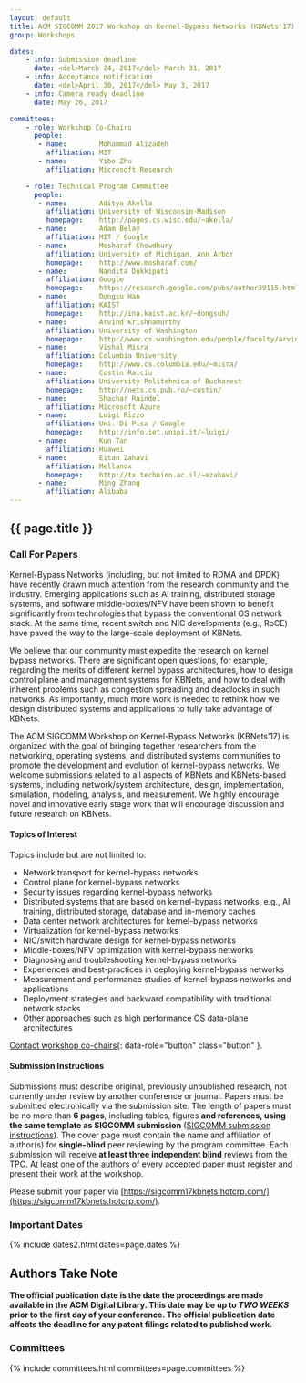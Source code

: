 ```yaml
---
layout: default
title: ACM SIGCOMM 2017 Workshop on Kernel-Bypass Networks (KBNets'17)
group: Workshops

dates:
    - info: Submission deadline
      date: <del>March 24, 2017</del> March 31, 2017
    - info: Acceptance notification
      date: <del>April 30, 2017</del> May 3, 2017
    - info: Camera ready deadline
      date: May 26, 2017

committees:
    - role: Workshop Co-Chairs
      people:
       - name:        Mohammad Alizadeh
         affiliation: MIT
       - name:        Yibo Zhu
         affiliation: Microsoft Research

    - role: Technical Program Committee
      people:
       - name:        Aditya Akella
         affiliation: University of Wisconsin-Madison
         homepage:    http://pages.cs.wisc.edu/~akella/
       - name:        Adam Belay
         affiliation: MIT / Google
       - name:        Mosharaf Chowdhury
         affiliation: University of Michigan, Ann Arbor
         homepage:    http://www.mosharaf.com/
       - name:        Nandita Dukkipati
         affiliation: Google
         homepage:    https://research.google.com/pubs/author39115.html
       - name:        Dongsu Han
         affiliation: KAIST
         homepage:    http://ina.kaist.ac.kr/~dongsuh/
       - name:        Arvind Krishnamurthy
         affiliation: University of Washington
         homepage:    http://www.cs.washington.edu/people/faculty/arvind
       - name:        Vishal Misra
         affiliation: Columbia University
         homepage:    http://www.cs.columbia.edu/~misra/
       - name:        Costin Raiciu
         affiliation: University Politehnica of Bucharest
         homepage:    http://nets.cs.pub.ro/~costin/
       - name:        Shachar Raindel
         affiliation: Microsoft Azure
       - name:        Luigi Rizzo
         affiliation: Uni. Di Pisa / Google
         homepage:    http://info.iet.unipi.it/~luigi/
       - name:        Kun Tan
         affiliation: Huawei
       - name:        Eitan Zahavi
         affiliation: Mellanox
         homepage:    http://tx.technion.ac.il/~ezahavi/
       - name:        Ming Zhang
         affiliation: Alibaba
---
```


## {{ page.title }}

### Call For Papers

Kernel-Bypass Networks (including, but not limited to RDMA and DPDK) have recently drawn much attention from the research community and the industry. Emerging applications such as AI training, distributed storage systems, and software middle-boxes/NFV have been shown to benefit significantly from technologies that bypass the conventional OS network stack. At the same time, recent switch and NIC developments (e.g., RoCE) have paved the way to the large-scale deployment of KBNets.

We believe that our community must expedite the research on kernel bypass networks. There are significant open questions, for example, regarding the merits of different kernel bypass architectures, how to design control plane and management systems for KBNets, and how to deal with inherent problems such as congestion spreading and deadlocks in such networks. As importantly, much more work is needed to rethink how we design distributed systems and applications to fully take advantage of KBNets.

The ACM SIGCOMM Workshop on Kernel-Bypass Networks (KBNets’17) is organized with the goal of bringing together researchers from the networking, operating systems, and distributed systems communities to promote the development and evolution of kernel-bypass networks. We welcome submissions related to all aspects of KBNets and KBNets-based systems, including network/system architecture, design, implementation, simulation, modeling, analysis, and measurement. We highly encourage novel and innovative early stage work that will encourage discussion and future research on KBNets.

#### Topics of Interest

Topics include but are not limited to:

- Network transport for kernel-bypass networks
- Control plane for kernel-bypass networks
- Security issues regarding kernel-bypass networks
- Distributed systems that are based on kernel-bypass networks, e.g., AI training, distributed storage, database and in-memory caches
- Data center network architectures for kernel-bypass networks
- Virtualization for kernel-bypass networks
- NIC/switch hardware design for kernel-bypass networks
- Middle-boxes/NFV optimization with kernel-bypass networks
- Diagnosing and troubleshooting kernel-bypass networks
- Experiences and best-practices in deploying kernel-bypass networks
- Measurement and performance studies of kernel-bypass networks and applications
- Deployment strategies and backward compatibility with traditional network stacks
- Other approaches such as high performance OS data-plane architectures


[Contact workshop co-chairs](mailto:alizadeh@csail.mit.edu,yibzh@microsoft.com?subject=[KBNets'17]){: data-role="button" class="button" }.

#### Submission Instructions

Submissions must describe original, previously unpublished research, not currently under review by another conference or journal. Papers must be submitted electronically via the submission site. The length of papers must be no more than **6 pages**, including tables, figures __<red>and references, using the same template as SIGCOMM submission</red>__ ([SIGCOMM submission instructions](submission.html)).  The cover page must contain the name and affiliation of author(s) for **single-blind** peer reviewing by the program committee. Each submission will receive **at least three independent blind** reviews from the TPC. At least one of the authors of every accepted paper must register and present their work at the workshop.

Please submit your paper via [https://sigcomm17kbnets.hotcrp.com/](https://sigcomm17kbnets.hotcrp.com/).

### Important Dates

{% include dates2.html dates=page.dates %}

## Authors Take Note

**The official publication date is the date the proceedings are made available in the ACM Digital Library. This date may be up to *TWO WEEKS* prior to the first day of your conference. The official publication date affects the deadline for any patent filings related to published work.**

### Committees

{% include committees.html committees=page.committees %}
